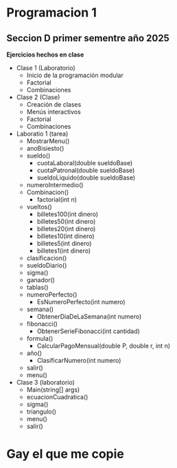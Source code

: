 # Programacion 1 
## Seccion D primer sementre año 2025
**Ejercicios hechos en clase**

- Clase 1 (Laboratorio)
  - Inicio de la programación modular
  - Factorial
  - Combinaciones
- Clase 2 (Clase)
  - Creación de clases
  - Menús interactivos
  - Factorial
  - Combinaciones
- Laboratio 1 (tarea)
  - MostrarMenu()   
  - anoBisiesto()
  - sueldo()
    - cuotaLaboral(double sueldoBase)
    - cuotaPatronal(double sueldoBase)
    - sueldoLiquido(double sueldoBase)
  - numeroIntermedio()
  - Combinacion()
    - factorial(int n)
  - vueltos()
    - billetes100(int dinero)
    - billetes50(int dinero)
    - billetes20(int dinero)
    - billetes10(int dinero)
    - billetes5(int dinero)
    - billetes1(int dinero)
  - clasificacion()
  - sueldoDiario()
  - sigma()
  - ganador()
  - tablas()
  - numeroPerfecto()
    - EsNumeroPerfecto(int numero)
  - semana()
    - ObtenerDiaDeLaSemana(int numero)
  - fibonacci()
    - ObtenerSerieFibonacci(int cantidad)
  - formula()
    - CalcularPagoMensual(double P, double r, int n)
  - año()
    - ClasificarNumero(int numero)
  - salir()
  - menu()
- Clase 3 (laboratorio)
  - Main(string[] args)
  - ecuacionCuadratica()
  - sigma()
  - triangulo()
  - menu()
  - salir()

# Gay el que me copie 

